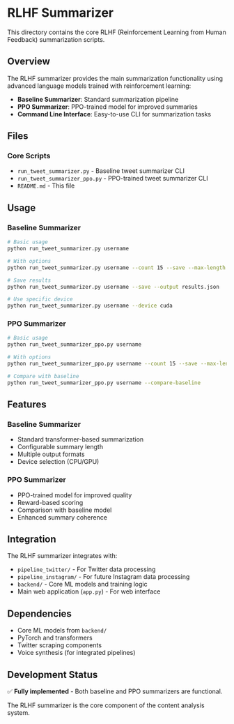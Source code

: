 # RLHF Summarizer

This directory contains the core RLHF (Reinforcement Learning from Human Feedback) summarization scripts.

## Overview

The RLHF summarizer provides the main summarization functionality using advanced language models trained with reinforcement learning:

- **Baseline Summarizer**: Standard summarization pipeline
- **PPO Summarizer**: PPO-trained model for improved summaries
- **Command Line Interface**: Easy-to-use CLI for summarization tasks

## Files

### Core Scripts
- `run_tweet_summarizer.py` - Baseline tweet summarizer CLI
- `run_tweet_summarizer_ppo.py` - PPO-trained tweet summarizer CLI
- `README.md` - This file

## Usage

### Baseline Summarizer
```bash
# Basic usage
python run_tweet_summarizer.py username

# With options
python run_tweet_summarizer.py username --count 15 --save --max-length 200

# Save results
python run_tweet_summarizer.py username --save --output results.json

# Use specific device
python run_tweet_summarizer.py username --device cuda
```

### PPO Summarizer
```bash
# Basic usage
python run_tweet_summarizer_ppo.py username

# With options
python run_tweet_summarizer_ppo.py username --count 15 --save --max-length 200

# Compare with baseline
python run_tweet_summarizer_ppo.py username --compare-baseline
```

## Features

### Baseline Summarizer
- Standard transformer-based summarization
- Configurable summary length
- Multiple output formats
- Device selection (CPU/GPU)

### PPO Summarizer
- PPO-trained model for improved quality
- Reward-based scoring
- Comparison with baseline model
- Enhanced summary coherence

## Integration

The RLHF summarizer integrates with:
- `pipeline_twitter/` - For Twitter data processing
- `pipeline_instagram/` - For future Instagram data processing
- `backend/` - Core ML models and training logic
- Main web application (`app.py`) - For web interface

## Dependencies

- Core ML models from `backend/`
- PyTorch and transformers
- Twitter scraping components
- Voice synthesis (for integrated pipelines)

## Development Status

✅ **Fully implemented** - Both baseline and PPO summarizers are functional.

The RLHF summarizer is the core component of the content analysis system. 